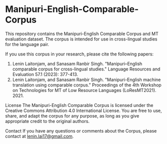 # Manipuri-English-Comparable-Corpus

This repository contains the Manipuri-English Comparable Corpus and MT evaluation dataset. The corpus is intended for use in cross-lingual studies for the language pair.


If you use this corpus in your research, please cite the following papers:


1. Lenin Laitonjam, and Sanasam Ranbir Singh. "Manipuri–English comparable corpus for cross-lingual studies." Language Resources and Evaluation 57.1 (2023): 377-413.
2. Lenin Laitonjam, and Sanasam Ranbir Singh. "Manipuri-English machine translation using comparable corpus." Proceedings of the 4th Workshop on Technologies for MT of Low Resource Languages (LoResMT2021). 2021.

License
The Manipuri-English Comparable Corpus is licensed under the Creative Commons Attribution 4.0 International License. You are free to use, share, and adapt the corpus for any purpose, as long as you give appropriate credit to the original authors.


Contact
If you have any questions or comments about the Corpus, please contact at lenin.lai17@gmail.com.
